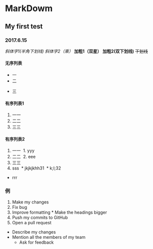 # MarkDowm 
## My first test
### 2017.6.15 
_斜体字1(半角下划线)_
*斜体字2（乘）*
**加粗1（双星）**
__加粗2(双下划线)__
~~下划线~~
#### 无序列表
+ 一
+ 二
* 三
#### 有序列表1
1. 一一
2. 二二
3. 三三
#### 有序列表2
1. 一一
 1. yyy
2. 二二
 2. eee
3. 三三
3. sss
 * jkjkjkhh31
 * k;l;32
  * rrr
 ### 例
1. Make my changes
  1. Fix bug
  2. Improve formatting
    * Make the headings bigger
2. Push my commits to GitHub
3. Open a pull request
  * Describe my changes
  * Mention all the members of my team
    * Ask for feedback

